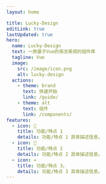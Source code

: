 ```yaml
---
layout: home

title: Lucky-Design
editLink: true
lastUpdated: true
hero:
  name: Lucky-Design
  text: 一款基于Vue的简洁美观的组件库
  tagline: Vue
  image:
    src: /image/icon.png
    alt: lucky-design
  actions:
    - theme: brand
      text: 快速开始
      link: /guide/
    - theme: alt
      text: 组件
      link: /components/
features:
  - icon: 🔨
    title: 功能/特点 1
    details: 功能/特点 1 具体描述信息。
  - icon: 🧩
    title: 功能/特点 2
    details: 功能/特点 2 具体描述信息。
  - icon: ✈️
    title: 功能/特点 3。
    details: 功能/特点 3 具体描述信息。
---
```

